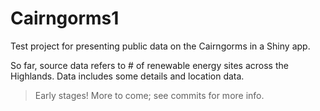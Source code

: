 # Cairngorms1

Test project for presenting public data on the Cairngorms in a Shiny app.

So far, source data refers to # of renewable energy sites across the Highlands. Data includes some details and location data.

> Early stages! More to come; see commits for more info.
